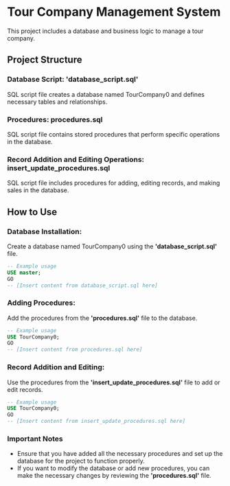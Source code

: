 # Tour Company Management System

This project includes a database and business logic to manage a tour company.

## Project Structure

### Database Script: 'database_script.sql'

SQL script file creates a database named TourCompany0 and defines necessary tables and relationships.

### Procedures: procedures.sql

SQL script file contains stored procedures that perform specific operations in the database.

### Record Addition and Editing Operations: insert_update_procedures.sql

SQL script file includes procedures for adding, editing records, and making sales in the database.

## How to Use

### Database Installation:

Create a database named TourCompany0 using the **'database_script.sql'** file.

```sql
-- Example usage
USE master;
GO
-- [Insert content from database_script.sql here]
```
### Adding Procedures:

Add the procedures from the **'procedures.sql'** file to the database.

```sql
-- Example usage
USE TourCompany0;
GO
-- [Insert content from procedures.sql here]
```

### Record Addition and Editing:

Use the procedures from the **'insert_update_procedures.sql'** file to add or edit records.

```sql
-- Example usage
USE TourCompany0;
GO
-- [Insert content from insert_update_procedures.sql here]
```

### Important Notes

- Ensure that you have added all the necessary procedures and set up the database for the project to function properly.
- If you want to modify the database or add new procedures, you can make the necessary changes by reviewing the **'procedures.sql'** file.

